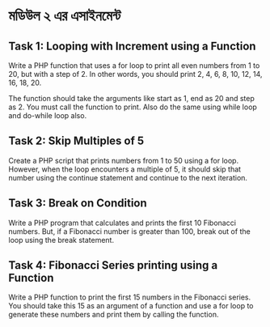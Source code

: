 # মডিউল ২ এর এসাইনমেন্ট

## Task 1: Looping with Increment using a Function

Write a PHP function that uses a for loop to print all even numbers from 1 to 20, but with a step of 2. In other words, you should print 2, 4, 6, 8, 10, 12, 14, 16, 18, 20. 

The function should take the arguments like start as 1, end as 20 and step as 2. You must call the function to print. Also do the same using while loop and do-while loop also.



## Task 2: Skip Multiples of 5
Create a PHP script that prints numbers from 1 to 50 using a for loop. However, when the loop encounters a multiple of 5, it should skip that number using the continue statement and continue to the next iteration.



## Task 3: Break on Condition

Write a PHP program that calculates and prints the first 10 Fibonacci numbers. But, if a Fibonacci number is greater than 100, break out of the loop using the break statement.



## Task 4: Fibonacci Series printing using a Function
Write a PHP function to print the first 15 numbers in the Fibonacci series. You should take this 15 as an argument of a function and use a for loop to generate these numbers and print them by calling the function.

